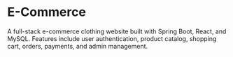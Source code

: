 # E-Commerce
A full-stack e-commerce clothing website built with Spring Boot, React, and MySQL. Features include user authentication, product catalog, shopping cart, orders, payments, and admin management.
